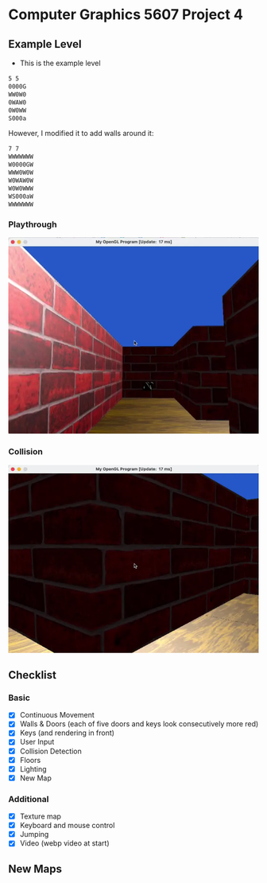 # Computer Graphics 5607 Project 4

## Example Level

- This is the example level
```text
5 5
0000G
WW0W0
0WAW0
0W0WW
S000a
```

However, I modified it to add walls around it:
```text
7 7
WWWWWWW
W0000GW
WWW0W0W
W0WAW0W
W0W0WWW
WS000aW
WWWWWWW
```




### Playthrough
![Example](.github/example.webp)

### Collision
![Example](.github/out.webp)

## Checklist

### Basic

- [x] Continuous Movement
- [x] Walls & Doors (each of five doors and keys look consecutively more red)
- [x] Keys (and rendering in front)
- [x] User Input
- [x] Collision Detection
- [x] Floors
- [x] Lighting
- [x] New Map

### Additional

- [x] Texture map
- [x] Keyboard and mouse control
- [x] Jumping
- [x] Video (webp video at start)

## New Maps